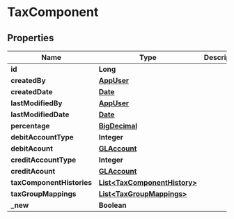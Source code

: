 

# TaxComponent

## Properties

Name | Type | Description | Notes
------------ | ------------- | ------------- | -------------
**id** | **Long** |  |  [optional]
**createdBy** | [**AppUser**](AppUser.md) |  |  [optional]
**createdDate** | [**Date**](Date.md) |  |  [optional]
**lastModifiedBy** | [**AppUser**](AppUser.md) |  |  [optional]
**lastModifiedDate** | [**Date**](Date.md) |  |  [optional]
**percentage** | [**BigDecimal**](BigDecimal.md) |  |  [optional]
**debitAccountType** | **Integer** |  |  [optional]
**debitAcount** | [**GLAccount**](GLAccount.md) |  |  [optional]
**creditAccountType** | **Integer** |  |  [optional]
**creditAcount** | [**GLAccount**](GLAccount.md) |  |  [optional]
**taxComponentHistories** | [**List&lt;TaxComponentHistory&gt;**](TaxComponentHistory.md) |  |  [optional]
**taxGroupMappings** | [**List&lt;TaxGroupMappings&gt;**](TaxGroupMappings.md) |  |  [optional]
**_new** | **Boolean** |  |  [optional]



